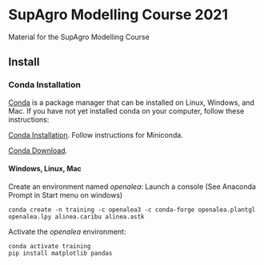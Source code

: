 # SupAgro Modelling Course 2021

Material for the SupAgro Modelling Course

## Install

### Conda Installation

[Conda](https://docs.conda.io) is a package manager that can be installed on Linux, Windows, and Mac.
If you have not yet installed conda on your computer, follow these instructions:

[Conda Installation](https://conda.io/projects/conda/en/latest/user-guide/install/index.html). Follow instructions for Miniconda.

[Conda Download](https://docs.conda.io/en/latest/miniconda.html). 

#### Windows, Linux, Mac

Create an environment named *openalea*:
Launch a console (See Anaconda Prompt in Start menu on windows)
    
    conda create -n training -c openalea3 -c conda-forge openalea.plantgl openalea.lpy alinea.caribu alinea.astk

Activate the *openalea* environment:

    conda activate training
    pip install matplotlib pandas


